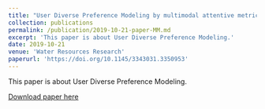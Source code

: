 ```yaml
---
title: "User Diverse Preference Modeling by multimodal attentive metric learning"
collection: publications
permalink: /publication/2019-10-21-paper-MM.md
excerpt: 'This paper is about User Diverse Preference Modeling.'
date: 2019-10-21
venue: 'Water Resources Research'
paperurl: 'https://doi.org/10.1145/3343031.3350953'
---
```

This paper is about User Diverse Preference Modeling.

[Download paper here](https://dl.acm.org/doi/10.1145/3343031.3350953)
